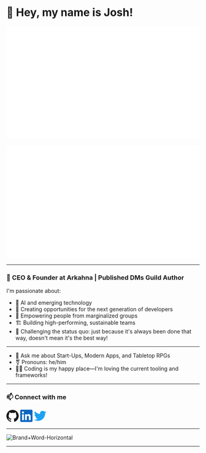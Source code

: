 # 👋 Hey, my name is Josh!

![](https://raw.githubusercontent.com/joshuaboys/github-stats/refs/heads/master/generated/languages.svg#gh-dark-mode-only)  

![](https://raw.githubusercontent.com/joshuaboys/github-stats/refs/heads/master/generated/overview.svg#gh-dark-mode-only)

---

### 🚀 CEO & Founder at Arkahna | Published DMs Guild Author

I'm passionate about:
- 🦄 AI and emerging technology
- 🌱 Creating opportunities for the next generation of developers
- 🌈 Empowering people from marginalized groups
- 🏗️ Building high-performing, sustainable teams
- 🧠 Challenging the status quo: just because it's always been done that way, doesn't mean it's the best way!

---

- 💬 Ask me about Start-Ups, Modern Apps, and Tabletop RPGs
- ⚧ Pronouns: he/him
- 👨‍💻 Coding is my happy place—I'm loving the current tooling and frameworks!

---

### 📫 Connect with me

<p>
  <a href="https://github.com/joshuaboys" target="_blank"><img alt="GitHub" height="32" width="32" src="assets/github.svg"></a>
  <a href="https://linkedin.com/in/joshboys" target="_blank"><img alt="LinkedIn" height="32" width="32" src="assets/linkedin.svg"></a>
  <a href="https://twitter.com/aneki" target="_blank"><img alt="Twitter" height="32" width="32" src="assets/twitter.svg"></a>
</p>

---

![Brand+Word-Horizontal](https://user-images.githubusercontent.com/38293002/132086825-0d716440-6649-42d2-8ece-7ebf6cb870b7.png)

---

